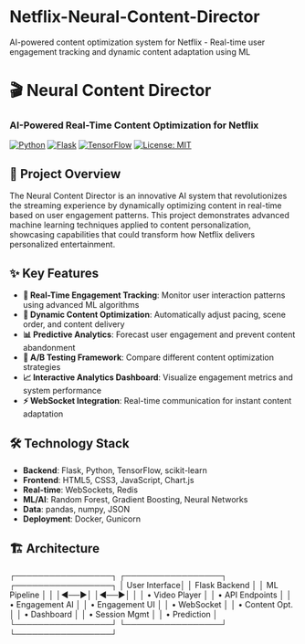 # Netflix-Neural-Content-Director
AI-powered content optimization system for Netflix - Real-time user engagement tracking and dynamic content adaptation using ML
# 🎬 Neural Content Director
### AI-Powered Real-Time Content Optimization for Netflix

[![Python](https://img.shields.io/badge/python-v3.9+-blue.svg)](https://www.python.org/downloads/)
[![Flask](https://img.shields.io/badge/flask-v2.3+-green.svg)](https://flask.palletsprojects.com/)
[![TensorFlow](https://img.shields.io/badge/tensorflow-v2.13+-orange.svg)](https://www.tensorflow.org/)
[![License: MIT](https://img.shields.io/badge/License-MIT-yellow.svg)](https://opensource.org/licenses/MIT)

## 🚀 Project Overview

The Neural Content Director is an innovative AI system that revolutionizes the streaming experience by dynamically optimizing content in real-time based on user engagement patterns. This project demonstrates advanced machine learning techniques applied to content personalization, showcasing capabilities that could transform how Netflix delivers personalized entertainment.

## ✨ Key Features

- **🧠 Real-Time Engagement Tracking**: Monitor user interaction patterns using advanced ML algorithms
- **🎯 Dynamic Content Optimization**: Automatically adjust pacing, scene order, and content delivery
- **📊 Predictive Analytics**: Forecast user engagement and prevent content abandonment
- **🔄 A/B Testing Framework**: Compare different content optimization strategies
- **📈 Interactive Analytics Dashboard**: Visualize engagement metrics and system performance
- **⚡ WebSocket Integration**: Real-time communication for instant content adaptation

## 🛠️ Technology Stack

- **Backend**: Flask, Python, TensorFlow, scikit-learn
- **Frontend**: HTML5, CSS3, JavaScript, Chart.js
- **Real-time**: WebSockets, Redis
- **ML/AI**: Random Forest, Gradient Boosting, Neural Networks
- **Data**: pandas, numpy, JSON
- **Deployment**: Docker, Gunicorn

## 🏗️ Architecture
┌─────────────────┐ ┌─────────────────┐ ┌─────────────────┐
│ User Interface│ │ Flask Backend │ │ ML Pipeline │
│ │◄──►│ │◄──►│ │
│ • Video Player │ │ • API Endpoints │ │ • Engagement AI │
│ • Engagement UI │ │ • WebSocket │ │ • Content Opt. │
│ • Dashboard │ │ • Session Mgmt │ │ • Prediction │
└─────────────────┘ └─────────────────┘ └─────────────────┘
